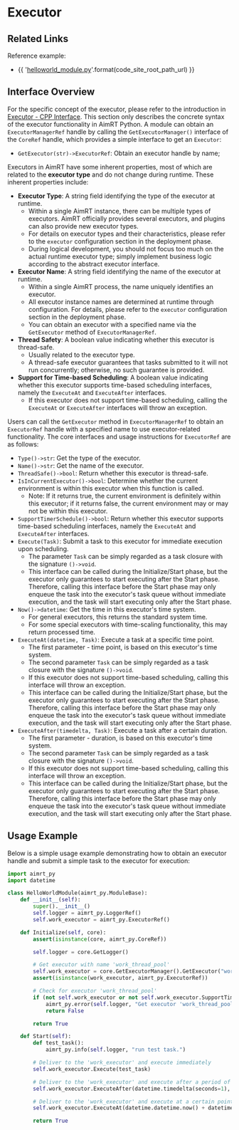 # Executor

## Related Links

Reference example:
- {{ '[helloworld_module.py]({}/src/examples/py/helloworld/helloworld_module.py)'.format(code_site_root_path_url) }}


## Interface Overview

For the specific concept of the executor, please refer to the introduction in [Executor - CPP Interface](../interface_cpp/executor.md). This section only describes the concrete syntax of the executor functionality in AimRT Python. A module can obtain an `ExecutorManagerRef` handle by calling the `GetExecutorManager()` interface of the `CoreRef` handle, which provides a simple interface to get an `Executor`:
- `GetExecutor(str)->ExecutorRef`: Obtain an executor handle by name;



Executors in AimRT have some inherent properties, most of which are related to the **executor type** and do not change during runtime. These inherent properties include:
- **Executor Type**: A string field identifying the type of the executor at runtime.
  - Within a single AimRT instance, there can be multiple types of executors. AimRT officially provides several executors, and plugins can also provide new executor types.
  - For details on executor types and their characteristics, please refer to the `executor` configuration section in the deployment phase.
  - During logical development, you should not focus too much on the actual runtime executor type; simply implement business logic according to the abstract executor interface.
- **Executor Name**: A string field identifying the name of the executor at runtime.
  - Within a single AimRT process, the name uniquely identifies an executor.
  - All executor instance names are determined at runtime through configuration. For details, please refer to the `executor` configuration section in the deployment phase.
  - You can obtain an executor with a specified name via the `GetExecutor` method of `ExecutorManagerRef`.
- **Thread Safety**: A boolean value indicating whether this executor is thread-safe.
  - Usually related to the executor type.
  - A thread-safe executor guarantees that tasks submitted to it will not run concurrently; otherwise, no such guarantee is provided.
- **Support for Time-based Scheduling**: A boolean value indicating whether this executor supports time-based scheduling interfaces, namely the `ExecuteAt` and `ExecuteAfter` interfaces.
  - If this executor does not support time-based scheduling, calling the `ExecuteAt` or `ExecuteAfter` interfaces will throw an exception.



Users can call the `GetExecutor` method in `ExecutorManagerRef` to obtain an `ExecutorRef` handle with a specified name to use executor-related functionality. The core interfaces and usage instructions for `ExecutorRef` are as follows:
- `Type()->str`: Get the type of the executor.
- `Name()->str`: Get the name of the executor.
- `ThreadSafe()->bool`: Return whether this executor is thread-safe.
- `IsInCurrentExecutor()->bool`: Determine whether the current environment is within this executor when this function is called.
  - Note: If it returns true, the current environment is definitely within this executor; if it returns false, the current environment may or may not be within this executor.
- `SupportTimerSchedule()->bool`: Return whether this executor supports time-based scheduling interfaces, namely the `ExecuteAt` and `ExecuteAfter` interfaces.
- `Execute(Task)`: Submit a task to this executor for immediate execution upon scheduling.
  - The parameter `Task` can be simply regarded as a task closure with the signature `()->void`.
  - This interface can be called during the Initialize/Start phase, but the executor only guarantees to start executing after the Start phase. Therefore, calling this interface before the Start phase may only enqueue the task into the executor's task queue without immediate execution, and the task will start executing only after the Start phase.
- `Now()->datetime`: Get the time in this executor's time system.
  - For general executors, this returns the standard system time.
  - For some special executors with time-scaling functionality, this may return processed time.
- `ExecuteAt(datetime, Task)`: Execute a task at a specific time point.
  - The first parameter - time point, is based on this executor's time system.
  - The second parameter `Task` can be simply regarded as a task closure with the signature `()->void`.
  - If this executor does not support time-based scheduling, calling this interface will throw an exception.
  - This interface can be called during the Initialize/Start phase, but the executor only guarantees to start executing after the Start phase. Therefore, calling this interface before the Start phase may only enqueue the task into the executor's task queue without immediate execution, and the task will start executing only after the Start phase.
- `ExecuteAfter(timedelta, Task)`: Execute a task after a certain duration.
  - The first parameter - duration, is based on this executor's time system.
  - The second parameter `Task` can be simply regarded as a task closure with the signature `()->void`.
  - If this executor does not support time-based scheduling, calling this interface will throw an exception.
  - This interface can be called during the Initialize/Start phase, but the executor only guarantees to start executing after the Start phase. Therefore, calling this interface before the Start phase may only enqueue the task into the executor's task queue without immediate execution, and the task will start executing only after the Start phase.


## Usage Example

Below is a simple usage example demonstrating how to obtain an executor handle and submit a simple task to the executor for execution:

```python
import aimrt_py
import datetime

class HelloWorldModule(aimrt_py.ModuleBase):
    def __init__(self):
        super().__init__()
        self.logger = aimrt_py.LoggerRef()
        self.work_executor = aimrt_py.ExecutorRef()

    def Initialize(self, core):
        assert(isinstance(core, aimrt_py.CoreRef))

        self.logger = core.GetLogger()

        # Get executor with name 'work_thread_pool'
        self.work_executor = core.GetExecutorManager().GetExecutor("work_thread_pool")
        assert(isinstance(work_executor, aimrt_py.ExecutorRef))

        # Check for executor 'work_thread_pool'
        if (not self.work_executor or not self.work_executor.SupportTimerSchedule()):
            aimrt_py.error(self.logger, "Get executor 'work_thread_pool' failed.")
            return False

        return True

    def Start(self):
        def test_task():
            aimrt_py.info(self.logger, "run test task.")

        # Deliver to the 'work_executor' and execute immediately
        self.work_executor.Execute(test_task)

        # Deliver to the 'work_executor' and execute after a period of time
        self.work_executor.ExecuteAfter(datetime.timedelta(seconds=1), test_task)

        # Deliver to the 'work_executor' and execute at a certain point in time
        self.work_executor.ExecuteAt(datetime.datetime.now() + datetime.timedelta(seconds=2), test_task)

        return True
```
